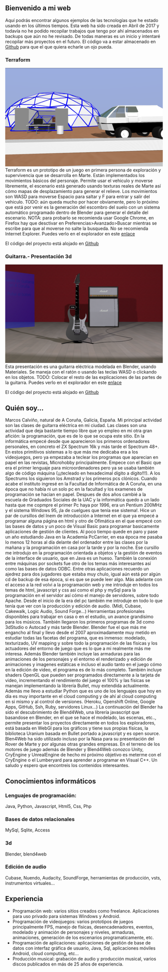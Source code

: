 ## Bienvenido a mi web

Aquí podrás encontrar algunos ejemplos de las tecnologías que he estado usando en los últimos tiempos. Esta web ha sido creada en Abril de 2017 y todavía no he podido recopilar trabajos que tengo por ahí almacenados en backups que aún no he revisado. De todas maneras es un inicio y intentaré recopilar más proyectos en el futuro. El código va a estar almacenado en [Github](https://github.com/MarcosCalvi) para que el que quiera echarle un ojo pueda.

### Terraform
![terraform](assets/terraform_01.png)
Terraform es un prototipo de un juego en primera persona de exploración y supervivencia que se desarrolla en Marte. Están implementados los movimientos básicos del personaje. Permite usar el vehiculo y moverse libremente, el escenario está generado usando texturas reales de Marte así cómo mapas de desplazamiento para generar el relieve. 
Los movimientos son WASD para moverse Espacio para saltar y F para entrar y salir del vehiculo. TODO: aún queda mucho por hacer obviamente, pero lo próximo que está por venir es la generación del escombro del suelo con un sistema automático programado dentro de Blender para generar el detalle del escenario.
NOTA: para probarlo se recomienda usar Google Chrome, en Firefox hay que desctivar en Preferencias>Avanzado>Buscar mientras se escribe para que al moverse no salte la busqueda. No se recomienda Internet Explorer. 
Puedes verlo en el explorador en este [enlace](https://marcoscalvi.github.io/Terraform/)

El código del proyecto está alojado en [Github](https://github.com/MarcosCalvi/Terraform)

### Guitarra.- Presentación 3d
![terraform](assets/guitar_presentation_01.png)
Esta presentación es una guitarra eléctrica modelada en Blender, usando Materiales. Se maneja con el ratón o usando las teclas WASD o clickando en los objetos.
TODO: Colocar el resto de las explicaciones de las partes de la guitarra. 
Puedes verlo en el explorador en este [enlace](https://marcoscalvi.github.io/GuitarPresentation/)

El código del proyecto está alojado en [Github](https://github.com/MarcosCalvi/GuitarPresentation)

## Quién soy...
Marcos Calviño, natural de A Coruña, Galicia, España. Mi principal actividad son las clases de guitarra eléctrica en mi ciudad. Las clases son una actividad que deja bastante tiempo libre que yo empleo en mi otra gran afición: la programación, que es de lo que se ocupa este sitio. 
En la informática empecé desde que aparecieron los primeros ordenadores personales, en concreto el ZX Spectrum 16k y más tarde el Spectrum 48+. En estos primitivos sistemas a lo que más me dedicaba era a los videojuegos, pero ya empezaba a teclear los programas que aparecian en papel en las revistas, Microhobby principalmente. Empece con el Basic que era el primer lenguaje para microordenadores pero ya se usaba también algo de código máquina (¡¡¡tecleado en hexadecimal dígito a dígito!!!). A los Spectrums los siguieron los Amstrad y los primeros pcs clónicos. Cuando acabe el instituto ingresé en la Facultad de Informática de A Coruña, en una época que no había ni un solo pc en la facultad y los examenes de programación se hacian en papel. Despues de dos años cambié a la escuela de Graduados Sociales de la UAC y la informática quedo a un lado hasta que me copmpre el primer Pc haya por 1996, era un Pentium 200MHz y el sistema Windows 95, ¡la de cuelgues que tenía ese sistema!. Hice un par de cursillos del Inem de introducción a Internet en el que ya empecé a programar alguna página en html y otro de Ofimática en el que empecé con las bases de datos y un poco de Visual Basic para programar basicamente aplicaciones de gestión de clientes. Al poco tiempo quede en paro y pase un año estudiando Java en la Academía PcCarrier, en esa época me pasaba lo menos 12 horas al día delante del ordenador entre las clases por la mañana y la programación en casa por la tarde y por la noche. Ese cursillo me introdujo en la programación orientada a objetos y la gestión de eventos de la interface de usuario, que en Java es un hueso. También la conexión entre máquinas por sockets fue otro de los temas más interesantes así como las bases de datos ODBC. Entre otras aplicaciones recuerdo un ajedrez para dos jugadores que estaba muy chulo, igual aún está por algún cd de backup de esa época, si es que se puede leer algo. Más adelante con el acceso a la red volvi a la programación web y me introduje en todos los temas de html, javascript y css así como el php y mySql para la programación en el servidor así cómo el manejo de servidores, sobre todo Apache. Desde el inicio de la era del pc también me introduje en todo lo que tenía que ver con la producción y edición de audio. (Midi, Cubase, Cakewalk, Logic Audio, Sound Forge...) Herramientas profesionales disponibles para trabajar en casa o en el estudio, un avance grandisimo para los músicos. También llegaron los primeros programas de 3d como 3dStudio o Autocad y más tarde Blender. Blender fue el que más me engancho al final y llevo desde el 2007 aproximadamente muy metido en estudiar todas las facetas del programa, que es inmenso: modelado, texturizado, UV mapping y sobre todo la programación de las físicas y los actuadores del entorno de juego que es lo que a mi realmente más me interesa. Además Blender también incluye las armaduras para las animaciones de los personajes y el entorno el renderizado y edición de animaciones y imagenes estáticas e incluso el audio tanto en el juego cómo en la edición de video, el programa es de lo más completo. También incluye shaders OpenGL que pueden ser programados directamente a la tarjeta de video, incrementando el rendimiento del juego el 100% y las físicas se manejan implementando la librería Bullet, muy extendida actualmente. Además me llevo a estudiar Python que es uno de los lenguajes que hoy en día es muy importante en el cloud computing y de ahí al cloud computing en si mismo y al control de versiones. (Heroku, Openshift Online, Google Apps, GitHub, Ssh, Ruby, servidores Linux...) La continuación del Blender ha sido el descubrimiento de Blend4Web, una librería javascript que basandose en Blender, en el que se hace el modelado, las escenas, etc.., permite presentar los proyectos directamente en todos los exploradores, está basada en WebGl para los gráficos y tiene sus propias físicas, la biblioteca Uranium basada en Bullet portado a javascript y es open source. Blen4Web ha sido utilizado incluso por la Nasa para su presentación del Rover de Marte y por algunas otras grandes empresas. En el terreno de los motores de juego además de Blender y Blend4Web conozco Unity, CryEngine y UnrealEngine de hecho mi próximo objetivo es meterme con el CryEngine o el Lumberyard para aprender a programar en Visual C++.
Un saludo y espero que encontreis los contenidos interesantes.

## Conocimientos informáticos

### Lenguajes de programación: 
Java, Python, Javascript, Html5, Css, Php
### Bases de datos relacionales
MySql, Sqlite, Access
### 3d
Blender, blend4web
### Edición de audio
Cubase, Nuendo, Audacity, SoundForge, herramientas de producción, vsts, instrumentos virtuales...

## Experiencia
- Programación web: varios sitios creados como freelance. Aplicaciones para uso privado para sistemas Windows y Android.
- Programación de videojuegos: varios prototipos de juegos principalmente FPS, manejo de físicas, desencadenadores, eventos, modelado y animación de personajes y niveles, armaduras, animaciones, generación de los escenarios programaticamente, etc. 
- Programación de aplicaciones: aplicaciones de gestión de base de datos con interfaz gráfica de usuario, Java, Sql, aplicaciones móviles Android, cloud computing, etc...
- Producción musical: grabación de audio y producción musical, varios discos publicados en más de 25 años de experiencia.  
